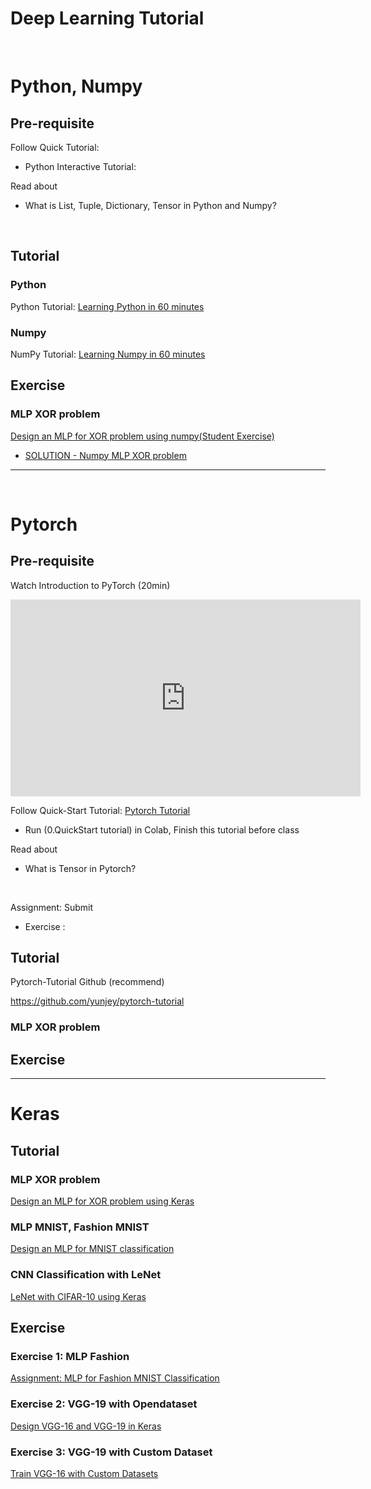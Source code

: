 # Deep Learning Tutorial

 <br /> 

# Python, Numpy

## Pre-requisite

Follow Quick Tutorial:

* Python Interactive Tutorial: 

Read about

- What is List, Tuple, Dictionary, Tensor in Python and Numpy?

  ​

## Tutorial

### Python

Python Tutorial: [Learning Python in 60 minutes](https://github.com/ykkimhgu/DLIP-src/blob/main/Tutorial_PythonBasics_2021.ipynb)

### Numpy

NumPy Tutorial: [Learning Numpy in 60 minutes](https://github.com/ykkimhgu/DLIP-src/blob/main/Tutorial_PythonBasics_2021.ipynb)



## Exercise

### MLP XOR problem

[Design an MLP for XOR problem using numpy\(Student Exercise\)](https://github.com/ykkimhgu/DLIP-src/blob/main/Tutorial_XOR_MLP_numpy_2021_Student.ipynb)

- [SOLUTION - Numpy MLP XOR problem](https://github.com/ykkimhgu/DLIP-src/blob/main/Tutorial_XOR_MLP_numpy_2021.ipynb)

-----

 <br /> 



# Pytorch

## Pre-requisite

Watch Introduction to PyTorch (20min)

<iframe width="560" height="315" src="https://www.youtube.com/embed/IC0_FRiX-sw" title="YouTube video player" frameborder="0" allow="accelerometer; autoplay; clipboard-write; encrypted-media; gyroscope; picture-in-picture" allowfullscreen></iframe>



Follow Quick-Start Tutorial: [Pytorch Tutorial](https://tutorials.pytorch.kr/beginner/basics/quickstart_tutorial.html) 

- Run (0.QuickStart tutorial) in Colab, Finish this tutorial before class



Read about

* What is Tensor in Pytorch?

  ​

Assignment: Submit

* Exercise :



## Tutorial

Pytorch-Tutorial Github (recommend)

https://github.com/yunjey/pytorch-tutorial

### MLP XOR problem



## Exercise



------



# Keras

## Tutorial

### MLP XOR problem

[Design an MLP ](https://github.com/ykkimhgu/DLIP-src/blob/main/Tutorial_XOR_MLP_Keras_2021.ipynb)[for XOR problem ](https://github.com/ykkimhgu/DLIP-src/blob/main/Tutorial_XOR_MLP_numpy_2021_Student.ipynb)[using Keras](https://github.com/ykkimhgu/DLIP-src/blob/main/Tutorial_XOR_MLP_Keras_2021.ipynb)

### MLP MNIST, Fashion MNIST

[Design an MLP for MNIST classification](https://github.com/ykkimhgu/DLIP-src/blob/main/Tutorial_MNIST_MLP_Keras_2021.ipynb)

### CNN Classification with LeNet

[LeNet with CIFAR-10 using Keras](https://github.com/ykkimhgu/DLIP-src/blob/main/Tutorial_LeNET_Keras_2021.ipynb)

## Exercise

### Exercise 1: MLP Fashion
[Assignment: MLP for Fashion MNIST Classification](https://github.com/ykkimhgu/DLIP-src/blob/main/Assignment_Keras_MLP_FashionMNIST.ipynb)

### Exercise 2: VGG-19 with Opendataset

[Design VGG-16 and VGG-19 in Keras](https://github.com/ykkimhgu/DLIP-src/blob/main/Tutorial_VGG_Keras_2021.ipynb)


### Exercise 3: VGG-19 with Custom Dataset

[Train VGG-16 with Custom Datasets](https://github.com/ykkimhgu/DLIP-src/blob/main/Exercise_CustomTrain_VGG.ipynb)



